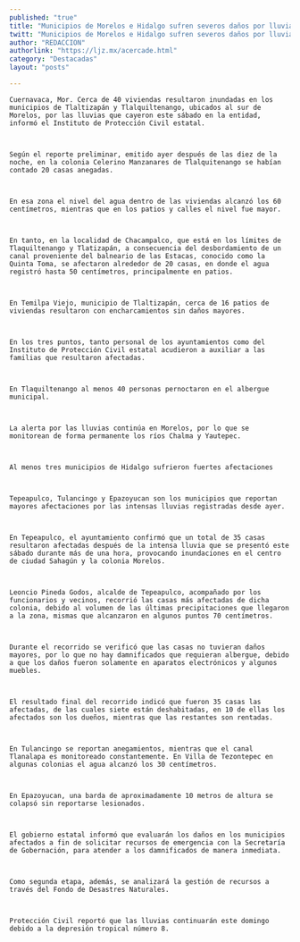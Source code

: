 ```yaml
---
published: "true"
title: "Municipios de Morelos e Hidalgo sufren severos daños por lluvias del sábado"
twitt: "Municipios de Morelos e Hidalgo sufren severos daños por lluvias del sábado"
author: "REDACCION"
authorlink: "https://ljz.mx/acercade.html"
category: "Destacadas"
layout: "posts"

---
```



  
    Cuernavaca, Mor. Cerca de 40 viviendas resultaron inundadas en los municipios de Tlaltizapán y Tlalquiltenango, ubicados al sur de Morelos, por las lluvias que cayeron este sábado en la entidad, informó el Instituto de Protección Civil estatal.
  
  
  
    Según el reporte preliminar, emitido ayer después de las diez de la noche, en la colonia Celerino Manzanares de Tlalquitenango se habían contado 20 casas anegadas.
  
  
  
    En esa zona el nivel del agua dentro de las viviendas alcanzó los 60 centímetros, mientras que en los patios y calles el nivel fue mayor.
  
  
  
    En tanto, en la localidad de Chacampalco, que está en los límites de Tlaquiltenango y Tlatizapán, a consecuencia del desbordamiento de un canal proveniente del balneario de las Estacas, conocido como la Quinta Toma, se afectaron alrededor de 20 casas, en donde el agua registró hasta 50 centímetros, principalmente en patios.
  
  
  
    En Temilpa Viejo, municipio de Tlaltizapán, cerca de 16 patios de viviendas resultaron con encharcamientos sin daños mayores.
  
  
  
    En los tres puntos, tanto personal de los ayuntamientos como del Instituto de Protección Civil estatal acudieron a auxiliar a las familias que resultaron afectadas.
  
  
  
    En Tlaquiltenango al menos 40 personas pernoctaron en el albergue municipal.
  
  
  
    La alerta por las lluvias continúa en Morelos, por lo que se monitorean de forma permanente los ríos Chalma y Yautepec.
  
  
  
    Al menos tres municipios de Hidalgo sufrieron fuertes afectaciones
  
  
  
    Tepeapulco, Tulancingo y Epazoyucan son los municipios que reportan mayores afectaciones por las intensas lluvias registradas desde ayer.
  
  
  
    En Tepeapulco, el ayuntamiento confirmó que un total de 35 casas resultaron afectadas después de la intensa lluvia que se presentó este sábado durante más de una hora, provocando inundaciones en el centro de ciudad Sahagún y la colonia Morelos.
  
  
  
    Leoncio Pineda Godos, alcalde de Tepeapulco, acompañado por los funcionarios y vecinos, recorrió las casas más afectadas de dicha colonia, debido al volumen de las últimas precipitaciones que llegaron a la zona, mismas que alcanzaron en algunos puntos 70 centímetros.
  
  
  
    Durante el recorrido se verificó que las casas no tuvieran daños mayores, por lo que no hay damnificados que requieran albergue, debido a que los daños fueron solamente en aparatos electrónicos y algunos muebles.
  
  
  
    El resultado final del recorrido indicó que fueron 35 casas las afectadas, de las cuales siete están deshabitadas, en 10 de ellas los afectados son los dueños, mientras que las restantes son rentadas.
  
  
  
    En Tulancingo se reportan anegamientos, mientras que el canal Tlanalapa es monitoreado constantemente. En Villa de Tezontepec en algunas colonias el agua alcanzó los 30 centímetros.
  
  
  
    En Epazoyucan, una barda de aproximadamente 10 metros de altura se colapsó sin reportarse lesionados.
  
  
  
    El gobierno estatal informó que evaluarán los daños en los municipios afectados a fin de solicitar recursos de emergencia con la Secretaría de Gobernación, para atender a los damnificados de manera inmediata.
  
  
  
    Como segunda etapa, además, se analizará la gestión de recursos a través del Fondo de Desastres Naturales.
  
  
  
    Protección Civil reportó que las lluvias continuarán este domingo debido a la depresión tropical número 8.
  

